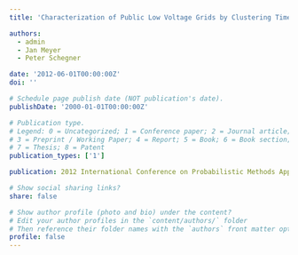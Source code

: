 ```yaml
---
title: 'Characterization of Public Low Voltage Grids by Clustering Time Series of Power Quality Parameters'

authors:
  - admin
  - Jan Meyer
  - Peter Schegner

date: '2012-06-01T00:00:00Z'
doi: ''

# Schedule page publish date (NOT publication's date).
publishDate: '2000-01-01T00:00:00Z'

# Publication type.
# Legend: 0 = Uncategorized; 1 = Conference paper; 2 = Journal article;
# 3 = Preprint / Working Paper; 4 = Report; 5 = Book; 6 = Book section;
# 7 = Thesis; 8 = Patent
publication_types: ['1']

publication: 2012 International Conference on Probabilistic Methods Applied to Power Systems (PMAPS)

# Show social sharing links?
share: false

# Show author profile (photo and bio) under the content?
# Edit your author profiles in the `content/authors/` folder
# Then reference their folder names with the `authors` front matter option above
profile: false
---
```

